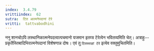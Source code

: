 ```yaml
---
index:  3.4.79
vrittiindex:  62
sutra:  टित आत्मनेपदानां टेरे
vritti:  tattvabodhini 
---
```


ननु शानचोऽपि लस्थानिकात्मनेपदत्वात्पचमानो यजमान इतय्त्र टेरेत्वेन भवितव्यमिति चेत्। अत्राहुः-- प्रकृतैस्तिबादिभिरात्मनेपदानां विशेषणान्न दोषः। एवं तु `टितस्तङां टेरे` इत्येव वक्तुमुचितमिति। 

